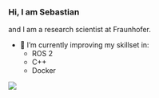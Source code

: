  
### Hi, I am Sebastian
and I am a research scientist at Fraunhofer.
- 🌱 I’m currently improving my skillset in:
  - ROS 2
  - C++
  - Docker
  
[![](https://github-readme-stats.vercel.app/api?username=zarnack&theme=radical&show_icons=true&custom_title=Sebastian's%20not%20very%20impressive%20Github%20Stats)](https://github.com/anuraghazra/github-readme-stats)


